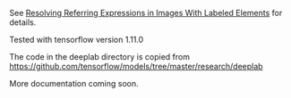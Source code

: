 See [Resolving Referring Expressions in Images With Labeled Elements](https://arxiv.org/abs/1810.10165) for details.

Tested with tensorflow version 1.11.0

The code in the deeplab directory is copied from https://github.com/tensorflow/models/tree/master/research/deeplab

More documentation coming soon.
